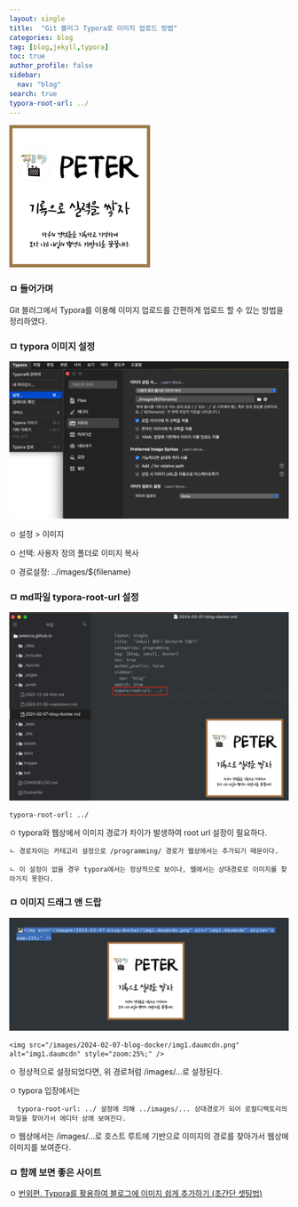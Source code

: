 ```yaml
---
layout: single
title:  "Git 블러그 Typora로 이미지 업로드 방법"
categories: blog
tag: [blog,jekyll,typora]
toc: true
author_profile: false
sidebar:
  nav: "blog"
search: true
typora-root-url: ../
---
```




<img src="/images/2024-02-07-blog-docker/img1.daumcdn.png" alt="img1.daumcdn" style="zoom:25%;" />



### ㅁ 들어가며

 Git 블러그에서 Typora를 이용해  이미지 업로드를 간편하게 업로드 할 수 있는 방법을 정리하였다.

### ㅁ typora 이미지 설정

![typora_image_config](/images/2024-02-08-git-typora-image/typora_image_config.png)

 ㅇ 설정 > 이미지

 ㅇ 선택: 사용자 정의 폴더로 이미지 복사

 ㅇ 경로설정: ../images/${filename}



### ㅁ md파일 typora-root-url 설정

![md-root-url](/images/2024-02-08-git-typora-image/md-root-url.png)

```
typora-root-url: ../
```

ㅇ typora와 웹상에서 이미지 경로가 차이가 발생하여 root url 설정이 필요하다.

    ㄴ 경로차이는 카테고리 설정으로 /programming/ 경로가 웹상에서는 추가되기 때문이다.
    
    ㄴ 이 설정이 없을 경우 typora에서는 정상적으로 보이나, 웹에서는 상대경로로 이미지를 찾아가지 못한다.

### ㅁ 이미지 드래그 앤 드랍

![drag-drop](/images/2024-02-08-git-typora-image/drag-drop.png)

```
<img src="/images/2024-02-07-blog-docker/img1.daumcdn.png" alt="img1.daumcdn" style="zoom:25%;" />
```

 ㅇ 정상적으로 설정되었다면, 위 경로처럼 /images/...로 설정된다.

 ㅇ typora 입장에서는 

      typora-root-url: ../ 설정에 의해 ../images/... 상대경로가 되어 로컬디렉토리의 파일을 찾아가서 에디터 상에 보여진다.

 ㅇ 웹상에서는 /images/...로 호스트 루트에 기반으로 이미지의 경로를 찾아가서 웹상에 이미지를 보여준다.

### ㅁ 함께 보면 좋은 사이트

ㅇ [번외편. Typora를 활용하여 블로그에 이미지 쉽게 추가하기 (초간단 셋팅법)](https://www.youtube.com/watch?v=R3bMs8wr-jk)